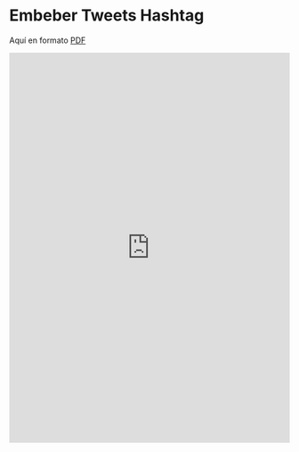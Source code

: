 
# Embeber Tweets Hashtag

Aquí en formato [PDF](http://aularagon.catedu.es/materialesaularagon2013/HerramientasFormacionProfesorado/Videos/EmbeberTweets.pdf)

<iframe src="https://docs.google.com/presentation/d/e/2PACX-1vScucb_-PCGIrdSXZcCPL2PN9SzlLhNXCTEWIq-npIgraNwh1n8VyN3jr8nhj5scE80C_fegal4wZh-/embed?start=false&loop=false&delayms=3000" frameborder="0" width="100%" height="700" allowfullscreen="true" mozallowfullscreen="true" webkitallowfullscreen="true"></iframe>

